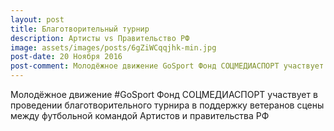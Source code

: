 ```yaml
---
layout: post
title: Благотворительный турнир
description: Артисты vs Правительство РФ
image: assets/images/posts/6gZiWCqqjhk-min.jpg
post-date: 20 Ноября 2016
post-comment: Молодёжное движение GoSport Фонд СОЦМЕДИАСПОРТ участвует в проведении благотворительного турнира в поддержку ветеранов сцены между футбольной командой Артистов и правительства РФ
---
```


Молодёжное движение #GoSport Фонд СОЦМЕДИАСПОРТ участвует в проведении благотворительного турнира в поддержку ветеранов сцены между футбольной командой Артистов и правительства РФ
